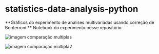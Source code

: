 # statistics-data-analysis-python

**Gráficos do experimento de analises multivariadas usando correção de Bonferroni **
Notebook do experimento nesse repositório

![imagem comparação multiplas](https://user-images.githubusercontent.com/96856440/163726571-d3e878f7-25ab-4a72-9f29-cfeffbada013.png)


![imagem comparação multipla2](https://user-images.githubusercontent.com/96856440/163726602-49b829a6-7091-48b8-9aa2-0d67bc526e67.png)

